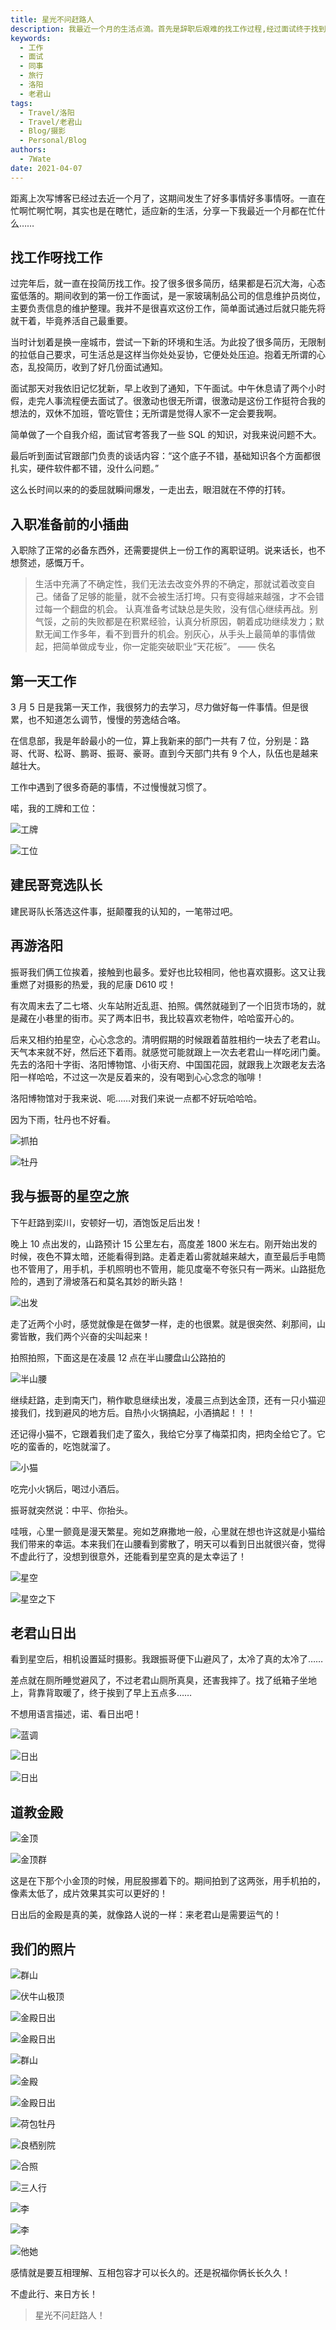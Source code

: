 ```yaml
---
title: 星光不问赶路人
description: 我最近一个月的生活点滴。首先是辞职后艰难的找工作过程,经过面试终于找到了新的工作。入职后适应了新的环境,认识了新的同事。业余时间和同事外出旅行拍照,去了洛阳和老君山,看了日出日落,拍了不少美照。
keywords:
  - 工作
  - 面试
  - 同事
  - 旅行
  - 洛阳
  - 老君山
tags:
  - Travel/洛阳
  - Travel/老君山
  - Blog/摄影
  - Personal/Blog
authors:
  - 7Wate
date: 2021-04-07
---
```


距离上次写博客已经过去近一个月了，这期间发生了好多事情好多事情呀。一直在忙啊忙啊忙啊，其实也是在瞎忙，适应新的生活，分享一下我最近一个月都在忙什么……

## 找工作呀找工作

过完年后，就一直在投简历找工作。投了很多很多简历，结果都是石沉大海，心态蛮低落的。期间收到的第一份工作面试，是一家玻璃制品公司的信息维护员岗位，主要负责信息的维护整理。我并不是很喜欢这份工作，简单面试通过后就只能先将就干着，毕竟养活自己最重要。

当时计划着是换一座城市，尝试一下新的环境和生活。为此投了很多简历，无限制的拉低自己要求，可生活总是这样当你处处妥协，它便处处压迫。抱着无所谓的心态，乱投简历，收到了好几份面试通知。

面试那天对我依旧记忆犹新，早上收到了通知，下午面试。中午休息请了两个小时假，走完人事流程便去面试了。很激动也很无所谓，很激动是这份工作挺符合我的想法的，双休不加班，管吃管住；无所谓是觉得人家不一定会要我啊。

简单做了一个自我介绍，面试官考答我了一些 SQL 的知识，对我来说问题不大。

最后听到面试官跟部门负责的谈话内容：“这个底子不错，基础知识各个方面都很扎实，硬件软件都不错，没什么问题。”

这么长时间以来的的委屈就瞬间爆发，一走出去，眼泪就在不停的打转。

## 入职准备前的小插曲

入职除了正常的必备东西外，还需要提供上一份工作的离职证明。说来话长，也不想赘述，感慨万千。

> 生活中充满了不确定性，我们无法去改变外界的不确定，那就试着改变自己。储备了足够的能量，就不会被生活打垮。只有变得越来越强，才不会错过每一个翻盘的机会。
> 认真准备考试缺总是失败，没有信心继续再战。别气馁，之前的失败都是在积累经验，认真分析原因，朝着成功继续发力；默默无闻工作多年，看不到晋升的机会。别灰心，从手头上最简单的事情做起，把简单做成专业，你一定能突破职业“天花板”。
> —— 佚名

## 第一天工作

3 月 5 日是我第一天工作，我很努力的去学习，尽力做好每一件事情。但是很累，也不知道怎么调节，慢慢的劳逸结合咯。

在信息部，我是年龄最小的一位，算上我新来的部门一共有 7 位，分别是：路哥、代哥、松哥、鹏哥、振哥、豪哥。直到今天部门共有 9 个人，队伍也是越来越壮大。

工作中遇到了很多奇葩的事情，不过慢慢就习惯了。

喏，我的工牌和工位：

![工牌](https://static.7wate.com/img/2021/04/07/6767275a1d079.jpg)

![工位](https://static.7wate.com/img/2021/04/06/99d2f20c35d91.jpg)

## 建民哥竞选队长

建民哥队长落选这件事，挺颠覆我的认知的，一笔带过吧。

## 再游洛阳

振哥我们俩工位挨着，接触到也最多。爱好也比较相同，他也喜欢摄影。这又让我重燃了对摄影的热爱，我的尼康 D610 哎！

有次周末去了二七塔、火车站附近乱逛、拍照。偶然就碰到了一个旧货市场的，就是藏在小巷里的街市。买了两本旧书，我比较喜欢老物件，哈哈蛮开心的。

后来又相约拍星空，心心念念的。清明假期的时候跟着苗胜相约一块去了老君山。天气本来就不好，然后还下着雨。就感觉可能就跟上一次去老君山一样吃闭门羹。先去的洛阳十字街、洛阳博物馆、小街天府、中国国花园，就跟我上次跟老友去洛阳一样哈哈，不过这一次是反着来的，没有喝到心心念念的咖啡！

洛阳博物馆对于我来说、呃……对我们来说一点都不好玩哈哈哈。

因为下雨，牡丹也不好看。

![抓拍](https://static.7wate.com/img/2021/04/07/2310610b39227.jpg)

![牡丹](https://static.7wate.com/img/2021/04/07/4776ec5775c32.jpg)

## 我与振哥的星空之旅

下午赶路到栾川，安顿好一切，酒饱饭足后出发！

晚上 10 点出发的，山路预计 15 公里左右，高度差 1800 米左右。刚开始出发的时候，夜色不算太暗，还能看得到路。走着走着山雾就越来越大，直至最后手电筒也不管用了，用手机，手机照明也不管用，能见度毫不夸张只有一两米。山路挺危险的，遇到了滑坡落石和莫名其妙的断头路！

![出发](https://static.7wate.com/img/2021/04/07/1946564d1241a.jpg)

走了近两个小时，感觉就像是在做梦一样，走的也很累。就是很突然、刹那间，山雾皆散，我们两个兴奋的尖叫起来！

拍照拍照，下面这是在凌晨 12 点在半山腰盘山公路拍的

![半山腰](https://static.7wate.com/img/2021/04/06/031432688afda.jpg)

继续赶路，走到南天门，稍作歇息继续出发，凌晨三点到达金顶，还有一只小猫迎接我们，找到避风的地方后。自热小火锅搞起，小酒搞起！！！

还记得小猫不，它跟着我们走了蛮久，我给它分享了梅菜扣肉，把肉全给它了。它吃的蛮香的，吃饱就溜了。

![小猫](https://static.7wate.com/img/2021/04/07/09abbe102503a.jpg)

吃完小火锅后，喝过小酒后。

振哥就突然说：中平、你抬头。

哇哦，心里一颤竟是漫天繁星。宛如芝麻撒地一般，心里就在想也许这就是小猫给我们带来的幸运。本来我们在山腰看到雾散了，明天可以看到日出就很兴奋，觉得不虚此行了，没想到很意外，还能看到星空真的是太幸运了！

![星空](https://static.7wate.com/img/2021/04/07/ecf03d1325a29.jpg)

![星空之下](https://static.7wate.com/img/2021/04/07/a7e9dfc100644.jpg)

## 老君山日出

看到星空后，相机设置延时摄影。我跟振哥便下山避风了，太冷了真的太冷了……

差点就在厕所睡觉避风了，不过老君山厕所真臭，还害我摔了。找了纸箱子坐地上，背靠背取暖了，终于挨到了早上五点多……

不想用语言描述，诺、看日出吧！

![蓝调](https://static.7wate.com/img/2021/04/07/774afe4406a1a.jpg)

![日出](https://static.7wate.com/img/2021/04/07/351f83a898e10.jpg)

![日出](https://static.7wate.com/img/2021/04/07/1d64e4e74f525.jpg)

## 道教金殿

![金顶](https://static.7wate.com/img/2021/04/07/76f78458581d8.jpg)

![金顶群](https://static.7wate.com/img/2021/04/07/5f375ae850ef1.jpg)

这是在下那个小金顶的时候，用屁股挪着下的。期间拍到了这两张，用手机拍的，像素太低了，成片效果其实可以更好的！

日出后的金殿是真的美，就像路人说的一样：来老君山是需要运气的！

## 我们的照片

![群山](https://static.7wate.com/img/2021/04/07/ab3b235ef3104.jpg)

![伏牛山极顶](https://static.7wate.com/img/2021/04/07/ae4a75354c7d1.jpg)

![金殿日出](https://static.7wate.com/img/2021/04/07/526a77ac18b50.jpg)

![金殿日出](https://static.7wate.com/img/2021/04/07/a9749e918ecab.jpg)

![群山](https://static.7wate.com/img/2021/04/07/3aaf4cf5bcd8b.jpg)

![金殿](https://static.7wate.com/img/2021/04/07/bc751b22efd4f.jpg)

![金殿日出](https://static.7wate.com/img/2021/04/07/e28870713e798.jpg)

![荷包牡丹](https://static.7wate.com/img/2021/04/07/461ffd31d14a2.jpg)

![良栖别院](https://static.7wate.com/img/2021/04/07/d065e204fce92.jpg)

![合照](https://static.7wate.com/img/2021/04/07/823325c544db8.jpg)

![三人行](https://static.7wate.com/img/2021/04/07/e9ba7fa047085.jpg)

![李](https://static.7wate.com/img/2021/04/07/4e2d3d0bb60d6.jpg)

![李](https://static.7wate.com/img/2021/04/07/e1e5c1c86acf4.jpg)

![他她](https://static.7wate.com/img/2021/04/07/2eeeb4fc1a8cc.jpg)

感情就是要互相理解、互相包容才可以长久的。还是祝福你俩长长久久！

不虚此行、来日方长！

> 星光不问赶路人！
